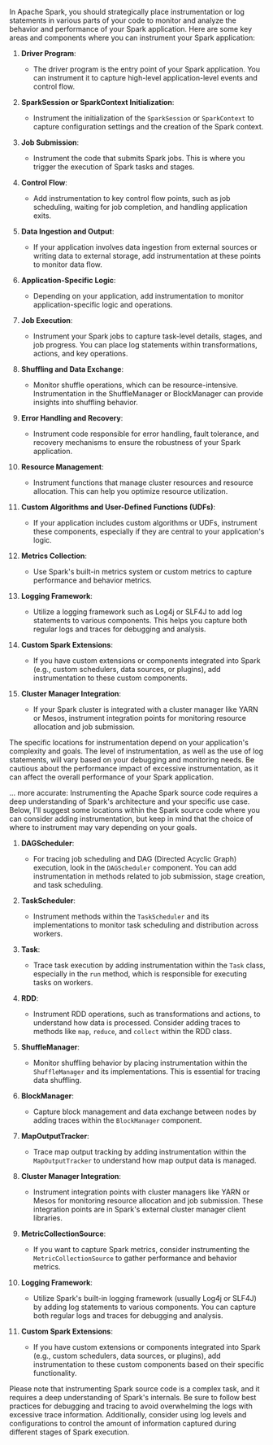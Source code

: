 
In Apache Spark, you should strategically place instrumentation or log statements in various parts of your code to monitor and analyze the behavior and performance of your Spark application. Here are some key areas and components where you can instrument your Spark application:

1. **Driver Program**:
   - The driver program is the entry point of your Spark application. You can instrument it to capture high-level application-level events and control flow.

2. **SparkSession or SparkContext Initialization**:
   - Instrument the initialization of the `SparkSession` or `SparkContext` to capture configuration settings and the creation of the Spark context.

3. **Job Submission**:
   - Instrument the code that submits Spark jobs. This is where you trigger the execution of Spark tasks and stages.

4. **Control Flow**:
   - Add instrumentation to key control flow points, such as job scheduling, waiting for job completion, and handling application exits.

5. **Data Ingestion and Output**:
   - If your application involves data ingestion from external sources or writing data to external storage, add instrumentation at these points to monitor data flow.

6. **Application-Specific Logic**:
   - Depending on your application, add instrumentation to monitor application-specific logic and operations.

7. **Job Execution**:
   - Instrument your Spark jobs to capture task-level details, stages, and job progress. You can place log statements within transformations, actions, and key operations.

8. **Shuffling and Data Exchange**:
   - Monitor shuffle operations, which can be resource-intensive. Instrumentation in the ShuffleManager or BlockManager can provide insights into shuffling behavior.

9. **Error Handling and Recovery**:
   - Instrument code responsible for error handling, fault tolerance, and recovery mechanisms to ensure the robustness of your Spark application.

10. **Resource Management**:
    - Instrument functions that manage cluster resources and resource allocation. This can help you optimize resource utilization.

11. **Custom Algorithms and User-Defined Functions (UDFs)**:
    - If your application includes custom algorithms or UDFs, instrument these components, especially if they are central to your application's logic.

12. **Metrics Collection**:
    - Use Spark's built-in metrics system or custom metrics to capture performance and behavior metrics.

13. **Logging Framework**:
    - Utilize a logging framework such as Log4j or SLF4J to add log statements to various components. This helps you capture both regular logs and traces for debugging and analysis.

14. **Custom Spark Extensions**:
    - If you have custom extensions or components integrated into Spark (e.g., custom schedulers, data sources, or plugins), add instrumentation to these custom components.

15. **Cluster Manager Integration**:
    - If your Spark cluster is integrated with a cluster manager like YARN or Mesos, instrument integration points for monitoring resource allocation and job submission.

The specific locations for instrumentation depend on your application's complexity and goals. The level of instrumentation, as well as the use of log statements, will vary based on your debugging and monitoring needs. Be cautious about the performance impact of excessive instrumentation, as it can affect the overall performance of your Spark application.


...
more accurate: 
Instrumenting the Apache Spark source code requires a deep understanding of Spark's architecture and your specific use case. Below, I'll suggest some locations within the Spark source code where you can consider adding instrumentation, but keep in mind that the choice of where to instrument may vary depending on your goals.

1. **DAGScheduler**:
   - For tracing job scheduling and DAG (Directed Acyclic Graph) execution, look in the `DAGScheduler` component. You can add instrumentation in methods related to job submission, stage creation, and task scheduling.

2. **TaskScheduler**:
   - Instrument methods within the `TaskScheduler` and its implementations to monitor task scheduling and distribution across workers.

3. **Task**:
   - Trace task execution by adding instrumentation within the `Task` class, especially in the `run` method, which is responsible for executing tasks on workers.

4. **RDD**:
   - Instrument RDD operations, such as transformations and actions, to understand how data is processed. Consider adding traces to methods like `map`, `reduce`, and `collect` within the RDD class.

5. **ShuffleManager**:
   - Monitor shuffling behavior by placing instrumentation within the `ShuffleManager` and its implementations. This is essential for tracing data shuffling.

6. **BlockManager**:
   - Capture block management and data exchange between nodes by adding traces within the `BlockManager` component.

7. **MapOutputTracker**:
   - Trace map output tracking by adding instrumentation within the `MapOutputTracker` to understand how map output data is managed.

8. **Cluster Manager Integration**:
   - Instrument integration points with cluster managers like YARN or Mesos for monitoring resource allocation and job submission. These integration points are in Spark's external cluster manager client libraries.

9. **MetricCollectionSource**:
   - If you want to capture Spark metrics, consider instrumenting the `MetricCollectionSource` to gather performance and behavior metrics.

10. **Logging Framework**:
    - Utilize Spark's built-in logging framework (usually Log4j or SLF4J) by adding log statements to various components. You can capture both regular logs and traces for debugging and analysis.

11. **Custom Spark Extensions**:
    - If you have custom extensions or components integrated into Spark (e.g., custom schedulers, data sources, or plugins), add instrumentation to these custom components based on their specific functionality.

Please note that instrumenting Spark source code is a complex task, and it requires a deep understanding of Spark's internals. Be sure to follow best practices for debugging and tracing to avoid overwhelming the logs with excessive trace information. Additionally, consider using log levels and configurations to control the amount of information captured during different stages of Spark execution.
